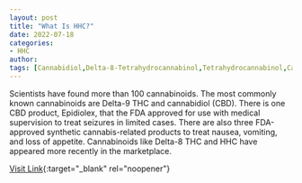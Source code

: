 ```yaml
---
layout: post
title: "What Is HHC?"
date: 2022-07-18
categories:
- HHC
author: 
tags: [Cannabidiol,Delta-8-Tetrahydrocannabinol,Tetrahydrocannabinol,Cannabinoid,Cannabis (drug),Cannabis,Pharmacognosy,Religion and drugs,Medical specialties,Medical treatments,Pharmacology,Health,Health care,Health sciences,Drugs acting on the nervous system,Medicine,Entheogens,Clinical medicine,Drugs,Individual psychoactive drugs,Psychoactive drugs,Cannabaceae]
---
```



Scientists have found more than 100 cannabinoids. The most commonly known cannabinoids are Delta-9 THC and cannabidiol (CBD). There is one CBD product, Epidiolex, that the FDA approved for use with medical supervision to treat seizures in limited cases. There are also three FDA-approved synthetic cannabis-related products to treat nausea, vomiting, and loss of appetite. Cannabinoids like Delta-8 THC and HHC have appeared more recently in the marketplace.

[Visit Link](https://www.webmd.com/mental-health/addiction/what-is-hhc){:target="_blank" rel="noopener"}


